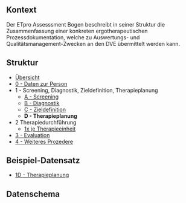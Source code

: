 ## Kontext

Der ETpro Assesssment Bogen beschreibt in seiner Struktur die Zusammenfassung einer konkreten ergotherapeutischen
Prozessdokumentation, welche zu Auswertungs- und Qualitätsmanagement-Zwecken an den DVE übermittelt werden kann.

## Struktur

- [Übersicht](Questionnaire-ETproAssessment.html)
- [0 - Daten zur Person](Questionnaire-ETproAssessmentPersonalData.html)
- 1 - Screening, Diagnostik, Zieldefinition, Therapieplanung
  - [A - Screening](Questionnaire-ETproAssessmentScreening.html)
  - [B - Diagnostik](Questionnaire-ETproAssessmentDiagnostics.html)
  - [C - Zieldefinition](Questionnaire-ETproAssessmentGoalDefinition.html)
  - **D - Therapieplanung**
- 2 Therapiedurchführung
  - [1x je Therapieeinheit](Questionnaire-ETproAssessmentTherapyExecution.html)
- [3 - Evaluation](Questionnaire-ETproAssessmentEvaluation.html)
- [4 - Weiteres Prozedere](Questionnaire-ETproAssessmentFurtherProceeding.html)

## Beispiel-Datensatz

- [1D - Therapieplanung](QuestionnaireResponse-ETproAssessment01TherapyPlanning.html)

## Datenschema